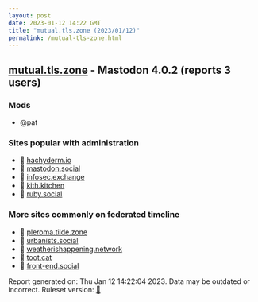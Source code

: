 ```yaml
---
layout: post
date: 2023-01-12 14:22 GMT
title: "mutual.tls.zone (2023/01/12)"
permalink: /mutual-tls-zone.html
---
```


## [mutual.tls.zone](https://mutual.tls.zone) - Mastodon 4.0.2 (reports 3 users)

### Mods
 * @pat

### Sites popular with administration

* 🐘 [hachyderm.io](/hachyderm-io.html)
* 🐘 [mastodon.social](/mastodon-social.html)
* 🐘 [infosec.exchange](/infosec-exchange.html)
* 🐘 [kith.kitchen](/kith-kitchen.html)
* 🐘 [ruby.social](/ruby-social.html)

### More sites commonly on federated timeline

* 🐘 [pleroma.tilde.zone](/pleroma-tilde-zone.html)
* 🐘 [urbanists.social](/urbanists-social.html)
* 🐘 [weatherishappening.network](/weatherishappening-network.html)
* 🐘 [toot.cat](/toot-cat.html)
* 🐘 [front-end.social](/front-end-social.html)

Report generated on: Thu Jan 12 14:22:04 2023. Data may be outdated or incorrect.
Ruleset version: [🧁](/version-cupcake)
